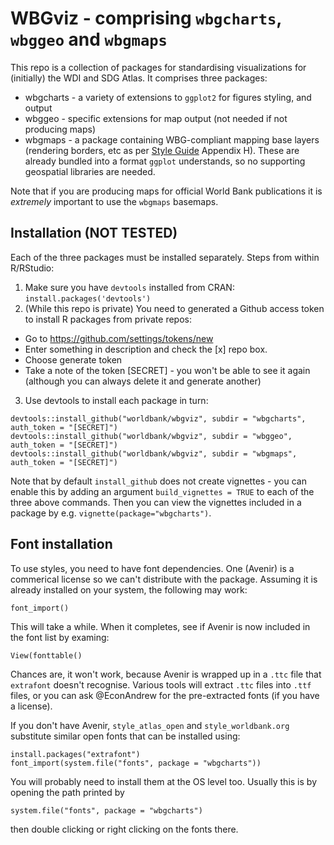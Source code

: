 # WBGviz - comprising `wbgcharts`, `wbggeo` and `wbgmaps`

This repo is a collection of packages for standardising visualizations for (initially) the WDI and SDG Atlas. It comprises three packages:
- wbgcharts - a variety of extensions to `ggplot2` for figures styling, and output
- wbggeo - specific extensions for map output (not needed if not producing maps)
- wbgmaps - a package containing WBG-compliant mapping base layers (rendering borders, etc as per [Style Guide](http://documents.worldbank.org/curated/en/154921467999692668/World-Bank-editorial-style-guide) Appendix H). These are already bundled into a format `ggplot` understands, so no supporting geospatial libraries are needed.

Note that if you are producing maps for official World Bank publications it is _extremely_ important to use the `wbgmaps` basemaps.

## Installation (NOT TESTED)

Each of the three packages must be installed separately. Steps from within R/RStudio:

1. Make sure you have `devtools` installed from CRAN: `install.packages('devtools')`
2. (While this repo is private) You need to generated a Github access token to install R packages from private repos:
  - Go to https://github.com/settings/tokens/new
  - Enter something in description and check the [x] repo box.
  - Choose generate token
  - Take a note of the token [SECRET] - you won't be able to see it again (although you can always delete it and generate another)
3. Use devtools to install each package in turn:
```
devtools::install_github("worldbank/wbgviz", subdir = "wbgcharts", auth_token = "[SECRET]")
devtools::install_github("worldbank/wbgviz", subdir = "wbggeo", auth_token = "[SECRET]")
devtools::install_github("worldbank/wbgviz", subdir = "wbgmaps", auth_token = "[SECRET]")
```
Note that by default `install_github` does not create vignettes - you can enable this by adding an argument `build_vignettes = TRUE` to each of the three above commands. Then you can view the vignettes included in a package by e.g. `vignette(package="wbgcharts")`.

## Font installation

To use styles, you need to have font dependencies. One (Avenir) is a commerical license so we can't distribute with the package. Assuming it is already installed on your system, the following may work:
```
font_import()
```
This will take a while. When it completes, see if Avenir is now included in the font list by examing:
```
View(fonttable()
```
Chances are, it won't work, because Avenir is wrapped up in a `.ttc` file that `extrafont` doesn't recognise. Various tools will extract `.ttc` files into `.ttf` files, or you can ask @EconAndrew for the pre-extracted fonts (if you have a license).

If you don't have Avenir, `style_atlas_open` and `style_worldbank.org` substitute similar open fonts that can be installed using:
```
install.packages("extrafont")
font_import(system.file("fonts", package = "wbgcharts"))
```

You will probably need to install them at the OS level too. Usually this is by opening the path printed by
```
system.file("fonts", package = "wbgcharts")
```
then double clicking or right clicking on the fonts there.
